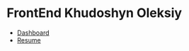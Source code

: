 # FrontEnd Khudoshyn Oleksiy

- [Dashboard](https://oleksiykharkiv.github.io/FrontEnd/Diplom_FE_24_09_2022.html) 
- [Resume](https://github.com/OleksiyKharkiv/FrontEnd/blob/test/Resume%20Khudoshyn%20Oleksiy_oct_2022.html) 